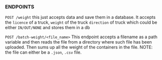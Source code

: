 ### ENDPOINTS
`POST /weight`
this just accepts data and save them in a database.
It accepts the `licence` of a truck, `weight` of the truck
`direction` of truck which could be either `IN/OUT/NONE` and stores them in a db


`POST /batch-weight/<file_name>`
This endpoint accepts a filename as a path variable and then reads the file from a directory
where such file has been uploaded. Then sums up all the weight of the containers in the file.
NOTE: the file can either be a `.json`, `.csv` file.